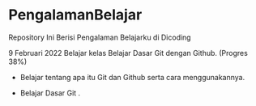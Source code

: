 # PengalamanBelajar
Repository Ini Berisi Pengalaman Belajarku di Dicoding

9 Februari 2022
Belajar kelas Belajar Dasar Git dengan Github. (Progres 38%)

* Belajar tentang apa itu Git dan Github serta cara menggunakannya.

* Belajar Dasar Git .
